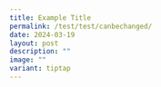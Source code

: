 ```yaml
---
title: Example Title
permalink: /test/test/canbechanged/
date: 2024-03-19
layout: post
description: ""
image: ""
variant: tiptap
---
```

